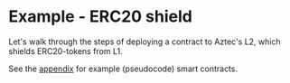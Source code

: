 # Example - ERC20 shield

Let's walk through the steps of deploying a contract to Aztec's L2, which shields ERC20-tokens from L1.

See the [appendix](appendix/appendix.md) for example (pseudocode) smart contracts.
